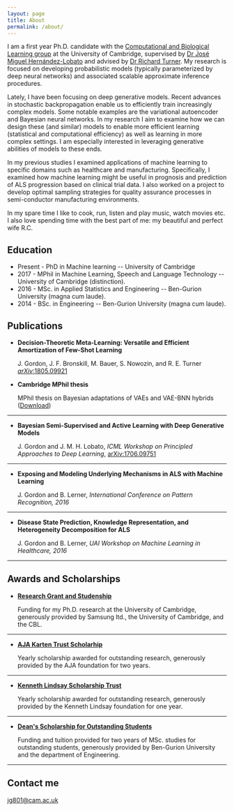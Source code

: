 ```yaml
---
layout: page
title: About
permalink: /about/
--- 
```

I am a first year Ph.D. candidate with the [Computational and Biological Learning group](http://mlg.eng.cam.ac.uk/) at the University of Cambridge, supervised by [Dr José Miguel Hernández-Lobato](https://jmhl.org/) and advised by [Dr Richard Turner](http://cbl.eng.cam.ac.uk/Public/Turner/WebHome). My research is focused on developing probabilistic models (typically parameterized by deep neural networks) and associated scalable approximate inference procedures.

Lately, I have been focusing on deep generative models. Recent advances in stochastic backpropagation enable us to efficiently train increasingly complex models. Some notable examples are the variational autoencoder and Bayesian neural networks. In my research I aim to examine how we can design these (and similar) models to enable more efficient learning (statistical and computational efficiency) as well as learning in more complex settings. I am especially interested in leveraging generative abilities of models to these ends.

In my previous studies I examined applications of machine learning to specific domains such as healthcare and manufacturing. Specifically, I examined how machine learning might be useful in prognosis and prediction of ALS progression based on clinical trial data. I also worked on a project to develop optimal sampling strategies for quality assurance processes in semi-conductor manufacturing environments.

In my spare time I like to cook, run, listen and play music, watch movies etc. I also love spending time with the best part of me: my beautiful and perfect wife R.C.

## Education

* Present - PhD in Machine learning -- University of Cambridge 
* 2017 - MPhil in Machine Learning, Speech and Language Technology -- University of Cambridge (distinction).
* 2016 - MSc. in Applied Statistics and Engineering -- Ben-Gurion University (magna cum laude).
* 2014 - BSc. in Engineering -- Ben-Gurion University (magna cum laude).



## Publications

* **Decision-Theoretic Meta-Learning: Versatile and Efficient Amortization of Few-Shot Learning**

    J. Gordon, J. F. Bronskill, M. Bauer, S. Nowozin, and R. E. Turner [_arXiv_:1805.09921](https://arxiv.org/abs/1805.09921)

* **Cambridge MPhil thesis**

	MPhil thesis on Bayesian adaptations of VAEs and VAE-BNN hybrids ([Download](https://github.com/Gordonjo/papers/blob/master/MPhilThesis/thesis.pdf/?raw=true))

***

* **Bayesian Semi-Supervised and Active Learning with Deep Generative Models**
   
   J. Gordon and J. M. H. Lobato, _ICML Workshop on Principled Approaches to Deep Learning_, [arXiv:1706.09751](https://arxiv.org/abs/1706.09751)


***

* **Exposing and Modeling Underlying Mechanisms in ALS with Machine Learning** 
   
   J. Gordon and B. Lerner, _International Conference on Pattern Recognition, 2016_


***


* **Disease State Prediction, Knowledge Representation, and Heterogeneity Decomposition for ALS** 
   
   J. Gordon and B. Lerner, _UAI Workshop on Machine Learning in Healthcare, 2016_


***
    
## Awards and Scholarships


* [**Research Grant and Studenship**](#) 
   
   Funding for my Ph.D. research at the University of Cambridge, generously provided by Samsung ltd., the University of Cambridge, and the CBL.

***

* [**AJA Karten Trust Scholarhip**](#) 

    Yearly scholarship awarded for outstanding research, generously provided by the AJA foundation for two years.

***

* [**Kenneth Lindsay Scholarship Trust**](#) 

   Yearly scholarship awarded for outstanding research, generously provided by the Kenneth Lindsay foundation for one year.

***

* [**Dean's Scholarship for Outstanding Students**](#) 

   Funding and tuition provided for two years of MSc. studies for outstanding students, generously provided by Ben-Gurion University and the department of Engineering.

***


## Contact me

[jg801@cam.ac.uk](mailto:jg801@cam.ac.uk)

